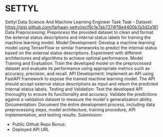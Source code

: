 # SETTYL
Settyl Data Science And Machine Learning Engineer Task
Task -
Dataset:
https://gist.github.com/farhaan-settyl/ecf9c1e7ab7374f18e4400b7a3d2a161
Data Preprocessing: Preprocess the provided dataset to clean and format the
external status descriptions and internal status labels for training the machine
learning model.
Model Development: Develop a machine learning model using TensorFlow or
similar frameworks to predict the internal status based on the external status
descriptions. Experiment with different architectures and algorithms to achieve
optimal performance.
Model Training and Evaluation: Train the developed model on the preprocessed
dataset and evaluate its performance using appropriate metrics such as accuracy,
precision, and recall.
API Development: Implement an API using FastAPI framework to expose the
trained machine learning model. The API should accept external status descriptions
as input and return the predicted internal status labels.
Testing and Validation: Test the developed API thoroughly to ensure its
functionality and accuracy. Validate the predictions against a validation dataset to
measure the model's generalization ability.
Documentation: Document the entire development process, including data
preprocessing steps, model architecture, training procedure, API implementation,
and testing results.
Submission:
- Public Github Repo
Bonus:
- Deployed API URL
